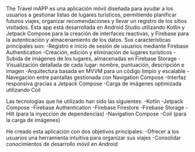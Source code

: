 The Travel mAPP es una aplicación móvil diseñada para ayudar a los usuarios a gestionar listas de lugares turísticos, permitiendo planificar futuros viajes, organizar recomendaciones y llevar un registro de los sitios visitados. 
Esta app está desarrollada en Android Studio utilizando Kotlin y Jetpack Compose para la creación de interfaces reactivas, y Firebase para la autenticación y almacenamiento de los datos.
Sus características principales son:
-Registro e inicio de sesión de usuarios mediante Firebase Authentication
-Creación, edición y eliminación de lugares turísticos
-Subida de imágenes de los lugares, almacenadas en Firebase Storage
-Visualización detallada de cada lugar: nombre, puntuación, descripción e imagen
-Arquitectura basada en MVVM para un código limpio y escalable
-Navegación entre pantallas gestionada con Navigation Compose
-Interfaz responsiva gracias a Jetpack Compose
-Carga de imágenes optimizada utilizando Coil

Las tecnologías que he utilizado han sido las siguientes:
-Kotlin
-Jetpack Compose
-Firebase Authentication
-Firebase Firestore
-Firebase Storage
-Hilt (para la inyección de dependencias)
-Navigation Compose
-Coil (para la carga de imágenes)

He creado esta aplicación con dos objetivos principales:
-Ofrecer a los usuarios una herramienta intuitiva para organizar sus viajes
-Consolidar conocimientos de desarrollo móvil en Android

